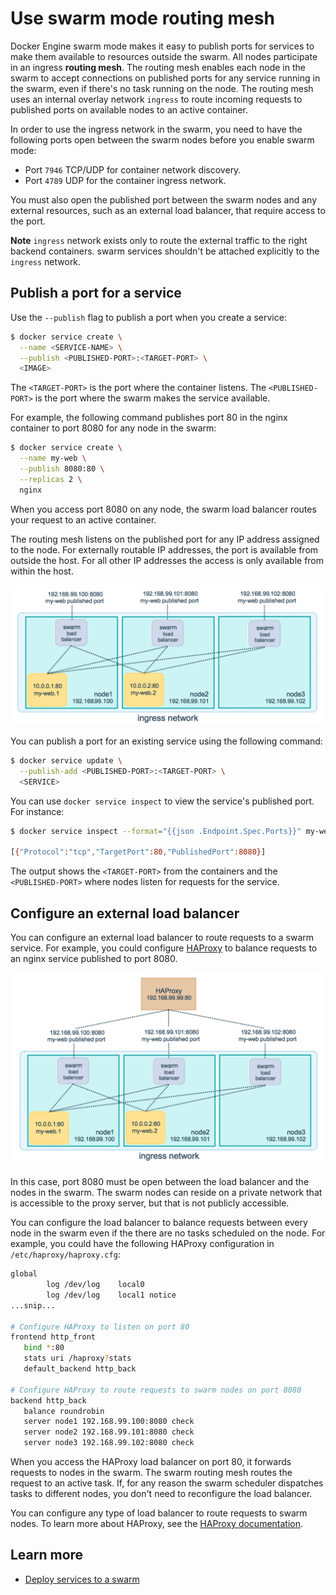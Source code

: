 <!--[metadata]>
+++
title = "Use swarm mode routing mesh"
description = "Use the routing mesh to publish services externally to a swarm"
keywords = ["guide", "swarm mode", "swarm", "network", "ingress", "routing mesh"]
[menu.main]
identifier="ingress-guide"
parent="engine_swarm"
weight=17
+++
<![end-metadata]-->

# Use swarm mode routing mesh

Docker Engine swarm mode makes it easy to publish ports for services to make
them available to resources outside the swarm. All nodes participate in an
ingress **routing mesh**. The routing mesh enables each node in the swarm to
accept connections on published ports for any service running in the swarm, even
if there's no task running on the node. The routing mesh uses an internal overlay
network `ingress` to route incoming requests to published ports on available nodes 
to an active container. 

In order to use the ingress network in the swarm, you need to have the following
ports open between the swarm nodes before you enable swarm mode:

* Port `7946` TCP/UDP for container network discovery.
* Port `4789` UDP for the container ingress network.

You must also open the published port between the swarm nodes and any external
resources, such as an external load balancer, that require access to the port.

**Note** `ingress` network exists only to route the external traffic to the right
backend containers. swarm services shouldn't be attached explicitly to the `ingress`
network.

## Publish a port for a service

Use the `--publish` flag to publish a port when you create a service:

```bash
$ docker service create \
  --name <SERVICE-NAME> \
  --publish <PUBLISHED-PORT>:<TARGET-PORT> \
  <IMAGE>
```

The `<TARGET-PORT>` is the port where the container listens.
The `<PUBLISHED-PORT>` is the port where the swarm makes the service available.

For example, the following command publishes port 80 in the nginx container to
port 8080 for any node in the swarm:

```bash
$ docker service create \
  --name my-web \
  --publish 8080:80 \
  --replicas 2 \
  nginx
```

When you access port 8080 on any node, the swarm load balancer routes your
request to an active container.

The routing mesh listens on the published port for any IP address assigned to
the node. For externally routable IP addresses, the port is available from
outside the host. For all other IP addresses the access is only available from
within the host.

![service ingress image](images/ingress-routing-mesh.png)

You can publish a port for an existing service using the following command:

```bash
$ docker service update \
  --publish-add <PUBLISHED-PORT>:<TARGET-PORT> \
  <SERVICE>
```

You can use `docker service inspect` to view the service's published port. For
instance:

```bash
$ docker service inspect --format="{{json .Endpoint.Spec.Ports}}" my-web

[{"Protocol":"tcp","TargetPort":80,"PublishedPort":8080}]
```

The output shows the `<TARGET-PORT>` from the containers and the
`<PUBLISHED-PORT>` where nodes listen for requests for the service.

## Configure an external load balancer

You can configure an external load balancer to route requests to a swarm
service. For example, you could configure [HAProxy](http://www.haproxy.org) to
balance requests to an nginx service published to port 8080.

![ingress with external load balancer image](images/ingress-lb.png)

In this case, port 8080 must be open between the load balancer and the nodes in
the swarm. The swarm nodes can reside on a private network that is accessible to
the proxy server, but that is not publicly accessible.

You can configure the load balancer to balance requests between every node in
the swarm even if the there are no tasks scheduled on the node. For example, you
could have the following HAProxy configuration in `/etc/haproxy/haproxy.cfg`:

```bash
global
        log /dev/log    local0
        log /dev/log    local1 notice
...snip...

# Configure HAProxy to listen on port 80
frontend http_front
   bind *:80
   stats uri /haproxy?stats
   default_backend http_back

# Configure HAProxy to route requests to swarm nodes on port 8080
backend http_back
   balance roundrobin
   server node1 192.168.99.100:8080 check
   server node2 192.168.99.101:8080 check
   server node3 192.168.99.102:8080 check
```

When you access the HAProxy load balancer on port 80, it forwards requests to
nodes in the swarm. The swarm routing mesh routes the request to an active task.
If, for any reason the swarm scheduler dispatches tasks to different nodes, you
don't need to reconfigure the load balancer.

You can configure any type of load balancer to route requests to swarm nodes.
To learn more about HAProxy, see the [HAProxy documentation](https://cbonte.github.io/haproxy-dconv/).

## Learn more

* [Deploy services to a swarm](services.md)
